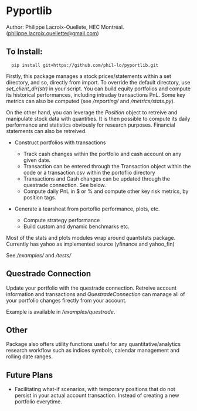 # Pyportlib
Author: Philippe Lacroix-Ouellete, HEC Montréal. (philippe.lacroix.ouellette@gmail.com)

## To Install:
```
  pip install git+https://github.com/phil-lo/pyportlib.git
```

Firstly, this package manages a stock prices/statements within a set directory, and so, 
directly from import. To override the default directory, use *set_client_dir(str)* in your script. 
You can build equity portfolios and compute its historical 
performances, including intraday transactions PnL. Some key metrics can also be computed (see */reporting/* and */metrics/stats.py*).

On the other hand, you can leverage the *Position* object to retreive and manipulate stock data with quantities. 
It is then possible to compute its daily performance and statistics obviously for research purposes. Financial statements can also be retreived.

- Construct portfolios with transactions
    - Track cash changes within the portfolio and cash account on any given date.
    - Transaction can be entered through the Transaction object within the code or a transaction.csv within the portoflio directory
    - Transactions and Cash changes can be updated through the questrade connection. See below.
    - Compute daily PnL in $ or % and compute other key risk metrics, by position tags.

- Generate a tearsheat from portoflio performance, plots, etc.
    - Compute strategy performance
    - Build custom and dynamic benchmarks etc.

Most of the stats and plots modules wrap around quantstats package. Currently has yahoo as implemented source (yfinance and yahoo_fin)

See */examples/* and */tests/*

## Questrade Connection
Update your portfolio with the questrade connection. 
Retreive account information and transactions and *QuestradeConnection* can manage 
all of your portfolio changes firectly from your account.

Example is available in */examples/questrade*.

## Other
Package also offers utility functions useful for any quantitative/analytics research workflow such as 
indices symbols, calendar management and rolling date ranges.

## Future Plans
 - Facilitating what-if scenarios, with temporary positions that do not persist in your actual account transaction. Instead of creating a new portfolio everytime.